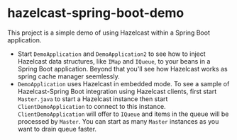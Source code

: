 # hazelcast-spring-boot-demo

This project is a simple demo of using Hazelcast within a Spring Boot application.

- Start `DemoApplication` and `DemoApplication2` to see how to inject Hazelcast data structures, like `IMap` and `IQueue`, to your beans in a Spring Boot application. Beyond that you'll see how Hazelcast works as spring cache manager seemlessly.
- `DemoApplication` uses Hazelcast in embedded mode. To see a sample of Hazelcast-Spring Boot integration using Hazelcast clients, first start `Master.java` to start a Hazelcast instance then start `ClientDemoApplication` to connect to this instance. `ClientDemoApplication` will offer to `IQueue` and items in the queue will be processed by `Master`. You can start as many `Master` instances as you want to drain queue faster.
